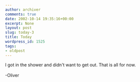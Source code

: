 ```yaml
---
author: archiver
comments: true
date: 2002-10-14 19:35:16+00:00
excerpt: None
layout: post
slug: today-3
title: Today
wordpress_id: 1525
tags:
- oldpost
---
```


I got in the shower and didn't want to get out. That is all for now.<br /><br />-Oliver